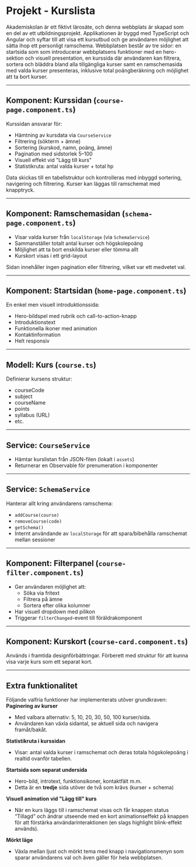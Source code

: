 # Projekt - Kurslista
Akademiskolan är ett fiktivt lärosäte, och denna webbplats är skapad som en del av ett utbildningsprojekt. Applikationen är byggd med TypeScript och Angular och syftar till att visa ett kursutbud och ge användaren möjlighet att sätta ihop ett personligt ramschema. Webbplatsen består av tre sidor: en startsida som som introducerar webbplatsens funktioner med en hero-sektion och visuell presentation, en kurssida där användaren kan filtrera, sortera och bläddra bland alla tillgängliga kurser samt en ramschemasida med valda kurser presenteras, inklusive total poängberäkning och möjlighet att ta bort kurser.

---

## Komponent: Kurssidan (`course-page.component.ts`)
Kurssidan ansvarar för:
- Hämtning av kursdata via `CourseService`
- Filtrering (sökterm + ämne)
- Sortering (kurskod, namn, poäng, ämne)
- Pagination med sidstorlek 5–100
- Visuell effekt vid "Lägg till kurs"
- Statistikruta: antal valda kurser + total hp

Data skickas till en tabellstruktur och kontrolleras med inbyggd sortering, navigering och filtrering. Kurser kan läggas till ramschemat med knapptryck.

---

## Komponent: Ramschemasidan (`schema-page.component.ts`)
- Visar valda kurser från `localStorage` (via `SchemaService`)
- Sammanställer totalt antal kurser och högskolepoäng
- Möjlighet att ta bort enskilda kurser eller tömma allt
- Kurskort visas i ett grid-layout

Sidan innehåller ingen pagination eller filtrering, vilket var ett medvetet val.

---

## Komponent: Startsidan (`home-page.component.ts`)
En enkel men visuell introduktionssida:
- Hero-bildspel med rubrik och call-to-action-knapp
- Introduktionstext
- Funktionella ikoner med animation
- Kontaktinformation
- Helt responsiv

---

## Modell: Kurs (`course.ts`)
Definierar kursens struktur:
- courseCode
- subject
- courseName
- points
- syllabus (URL)
- etc.

---

## Service: `CourseService`
- Hämtar kurslistan från JSON-filen (lokalt i `assets`)
- Returnerar en Observable för prenumeration i komponenter

---

## Service: `SchemaService`
Hanterar allt kring användarens ramschema:
- `addCourse(course)`
- `removeCourse(code)`
- `getSchema()`
- Internt användande av `localStorage` för att spara/bibehålla ramschemat mellan sessioner

---

## Komponent: Filterpanel (`course-filter.component.ts`)
- Ger användaren möjlighet att:
  - Söka via fritext
  - Filtrera på ämne
  - Sortera efter olika kolumner
- Har visuell dropdown med pilikon
- Triggerar `filterChanged`-event till föräldrakomponent

---

## Komponent: Kurskort (`course-card.component.ts`)
Används i framtida designförbättringar. Förberett med struktur för att kunna visa varje kurs som ett separat kort.

---

## Extra funktionalitet
Följande valfria funktioner har implementerats utöver grundkraven:
**Paginering av kurser**
- Med valbara alternativ: 5, 10, 20, 30, 50, 100 kurser/sida.
- Användaren kan växla sidantal, se aktuell sida och navigera framåt/bakåt.

**Statistikruta i kurssidan**
- Visar: antal valda kurser i ramschemat och deras totala högskolepoäng i realtid ovanför tabellen.

**Startsida som separat undersida**
- Hero-bild, introtext, funktionsikoner, kontaktfält m.m.
- Detta är en **tredje** sida utöver de två som krävs (kurser + schema)

**Visuell animation vid "Lägg till" kurs**
- När en kurs läggs till i ramschemat visas och får knappen status “Tillagd” och ändrar utseende med en kort animationseffekt på knappen för att förstärka användarinteraktionen (en slags highlight blink-effekt används).

**Mörkt läge**
- Växla mellan ljust och mörkt tema med knapp i navigationsmenyn som sparar användarens val och även gäller för hela webbplatsen.

